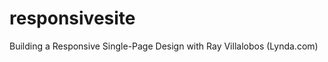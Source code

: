 responsivesite
==============

Building a Responsive Single-Page Design with Ray Villalobos (Lynda.com)
